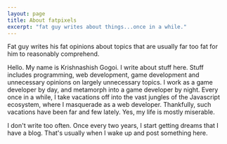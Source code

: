 ```yaml
---
layout: page
title: About fatpixels
excerpt: "fat guy writes about things...once in a while."
---
```


Fat guy writes his fat opinions about topics that are usually far too fat for
him to reasonably comprehend.

Hello. My name is Krishnashish Gogoi. I write about stuff here. Stuff includes
programming, web development, game development and unnecessary opinions on
largely unnecessary topics. I work as a game developer by day, and metamorph
into a game developer by night. Every once in a while, I take vacations off into
the vast jungles of the Javascript ecosystem, where I masquerade as a web developer.
Thankfully, such vacations have been far and few lately. Yes, my life is mostly
miserable.

I don't write too often. Once every two years, I start getting dreams that I have
a blog. That's usually when I wake up and post something here. 
